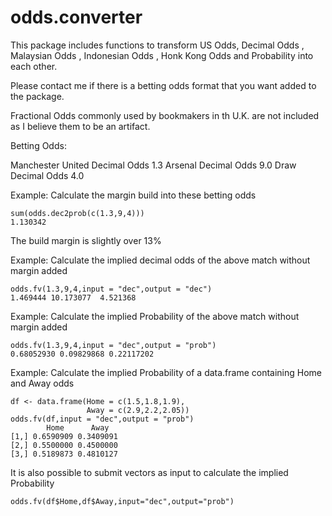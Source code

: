 # odds.converter

This package includes functions to transform US Odds, Decimal Odds , Malaysian Odds , Indonesian Odds , Honk Kong Odds and Probability into each other.

Please contact me if there is a betting odds format that you want added to the package.

Fractional Odds commonly used by bookmakers in th U.K. are not included as I believe them to be an artifact.

Betting Odds:

Manchester United  Decimal Odds 1.3
Arsenal            Decimal Odds 9.0
Draw               Decimal Odds 4.0

Example: Calculate the margin build into these betting odds

```{r}
sum(odds.dec2prob(c(1.3,9,4)))
1.130342
```
The build margin is slightly over 13%

Example: Calculate the implied decimal odds of the above match without margin added

```{r}
odds.fv(1.3,9,4,input = "dec",output = "dec")
1.469444 10.173077  4.521368
```

Example: Calculate the implied Probability of the above match without margin added

```{r}
odds.fv(1.3,9,4,input = "dec",output = "prob")
0.68052930 0.09829868 0.22117202
```

Example: Calculate the implied Probability of a data.frame containing Home and Away odds

```{r}
df <- data.frame(Home = c(1.5,1.8,1.9),
                 Away = c(2.9,2.2,2.05))
odds.fv(df,input = "dec",output = "prob")
        Home      Away
[1,] 0.6590909 0.3409091
[2,] 0.5500000 0.4500000
[3,] 0.5189873 0.4810127
```
It is also possible to submit vectors as input to calculate the implied Probability

```{r}
odds.fv(df$Home,df$Away,input="dec",output="prob")
```


